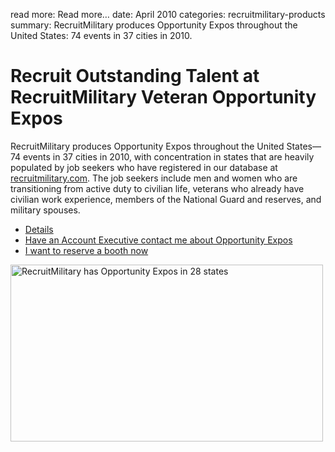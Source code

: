 read more: Read more&hellip;
date: April 2010
categories: recruitmilitary-products
summary: RecruitMilitary produces Opportunity Expos throughout the United States: 74 events in 37 cities in 2010.

# Recruit Outstanding Talent at RecruitMilitary Veteran Opportunity Expos

RecruitMilitary produces Opportunity Expos throughout the United States&mdash;74 events in 37 cities in 2010, with concentration in states that are heavily populated by job seekers who have registered in our database at [recruitmilitary.com](http://recruitmilitary.com "RecruitMilitary"). The job seekers include men and women who are transitioning from active duty to civilian life, veterans who already have civilian work experience, members of the National Guard and reserves, and military spouses.

* [Details](http://www2.recruitmilitary.com/employers/expo)
* [Have an Account Executive contact me about Opportunity Expos](http://www2.recruitmilitary.com/contact)
* [I want to reserve a booth now](http://store.recruitmilitary.com/)

<img src="/attachments/recruit_outstanding_talent_graphic.png" width="500" height="283" alt="RecruitMilitary has Opportunity Expos in 28 states" />
